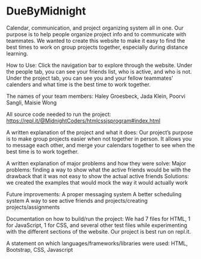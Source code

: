 # DueByMidnight
Calendar, communication, and project organizing system all in one. Our purpose is to help people organize project info and to communicate with teammates. We wanted to create this website to make it easy to find the best times to work on group projects together, especially during distance learning.

How to Use:
Click the navigation bar to explore through the website. Under the people tab, you can see your friends list, who is active, and who is not. Under the project tab, you can see you and your fellow teammates' calenders and what time is the best time to work together.

The names of your team members:
  Haley Groesbeck, Jada Klein, Poorvi Sangli, Maisie Wong
  
All source code needed to run the project: 
  https://repl.it/@MidnightCoders/htmlcssjsprogram#index.html
  
A written explanation of the project and what it does: 
  Our project’s purpose is to make group projects easier when not together in person. It allows you to message each other, and merge your calendars together to see when the best time is to work together.
  
A written explanation of major problems and how they were solve:
  Major problems: finding a way to show what the active friends would be with the drawback that it was not easy to show the actual active friends
  Solutions: we created the examples that would mock the way it would actually work
  
Future improvements:
  A proper messaging system
  A better scheduling system
  A way to see active friends and projects/creating projects/assignments
  
Documentation on how to build/run the project:
We had 7 files for HTML, 1 for JavaScript, 1 for CSS, and several other test files while experimenting with the different sections of the website. Our project is best run on repl.it.

A statement on which languages/frameworks/libraries were used:
HTML, Bootstrap, CSS, Javascript
